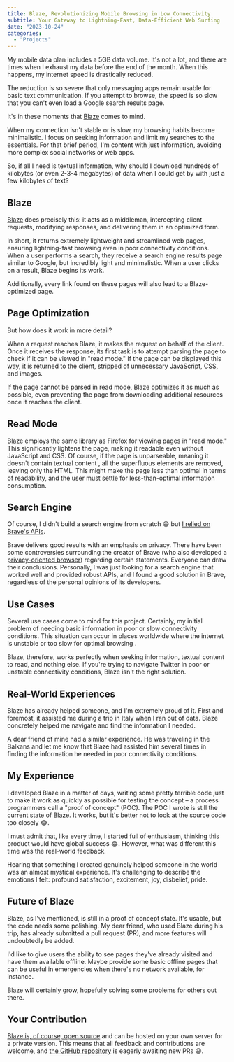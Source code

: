 ```yaml
---
title: Blaze, Revolutionizing Mobile Browsing in Low Connectivity
subtitle: Your Gateway to Lightning-Fast, Data-Efficient Web Surfing
date: "2023-10-24"
categories:
  - "Projects"
---
```


<script lang="ts">
  import ImagePost from "$lib/components/ImagePost.svelte"
  import Gallery from "$lib/components/Gallery.svelte"
  import Sidenote from "$lib/components/Sidenote.svelte"

  const imagesPath = "blog/blaze"
</script>

My mobile data plan includes a 5GB data volume. It's not a lot, and there are times when I exhaust my data before the end of the month. When this happens, my internet speed is drastically reduced.

The reduction is so severe that only messaging apps remain usable for basic text communication. If you attempt to browse, the speed is so slow that you can't even load a Google search results page.

It's in these moments that [Blaze](https://blaze.dannyspina.com) comes to mind.

When my connection isn't stable or is slow, my browsing habits become minimalistic. I focus on seeking information and limit my searches to the essentials. For that brief period, I'm content with just information, avoiding more complex social networks or web apps.

So, if all I need is textual information, why should I download hundreds of kilobytes (or even 2-3-4 megabytes) of data when I could get by with just a few kilobytes of text?

## **Blaze**

<ImagePost file="{imagesPath}/blaze_home.png" alt="home page of blaze" caption="Home page of blaze" />

[Blaze](https://blaze.dannyspina.com) does precisely this: it acts as a middleman, intercepting client requests, modifying responses, and delivering them in an optimized form.

In short, it returns extremely lightweight and streamlined web pages, ensuring lightning-fast browsing even in poor connectivity conditions. When a user performs a search, they receive a search engine results page similar to Google, but incredibly light and minimalistic. When a user clicks on a result, Blaze begins its work.

<ImagePost file="{imagesPath}/blaze_serp.png" alt="serp of blaze" caption="SERP of blaze" />

Additionally, every link found on these pages will also lead to a Blaze-optimized page.

<ImagePost file="{imagesPath}/example_blazed_page.png" alt="example blazed page" caption="This is how the Blazed version of https://developer.mozilla.org/en-US/docs/Web/JavaScript looks like" />

## **Page Optimization**

But how does it work in more detail?

When a request reaches Blaze, it makes the request on behalf of the client. Once it receives the response, its first task is to attempt parsing the page to check if it can be viewed in "read mode." If the page can be displayed this way, it is returned to the client, stripped of unnecessary JavaScript, CSS, and images.

If the page cannot be parsed in read mode, Blaze optimizes it as much as possible, even preventing the page from downloading additional resources once it reaches the client.

## **Read Mode**

Blaze employs the same library as Firefox for viewing pages in "read mode." This significantly lightens the page, making it readable even without JavaScript and CSS. Of course, if the page is unparseable, meaning it doesn't contain textual content <Sidenote text="like Reddit's homepage, for example"/>, all the superfluous elements are removed, leaving only the HTML. This might make the page less than optimal in terms of readability, and the user must settle for less-than-optimal information consumption.

## **Search Engine**

Of course, I didn't build a search engine from scratch 😄 but [I relied on Brave's APIs](https://brave.com/search/api/).

Brave delivers good results with an emphasis on privacy. There have been some controversies surrounding the creator of Brave<Sidenote text="<a href='https://it.wikipedia.org/wiki/Brendan_Eich'>Brendan Eich</a>, the father of javaScript"/> (who also developed a [privacy-oriented browser](https://brave.com/)) regarding certain statements<Sidenote text="Looks like he financially supported the California’s gay marriage ban, more informations <a href='https://www.thepinknews.com/2012/04/04/javascript-inventor-gave-1000-to-support-californias-gay-marriage-ban/'>here</a>" />. Everyone can draw their conclusions. Personally, I was just looking for a search engine that worked well and provided robust APIs, and I found a good solution in Brave, regardless of the personal opinions of its developers.

## **Use Cases**

Several use cases come to mind for this project. Certainly, my initial problem of needing basic information in poor or slow connectivity conditions. This situation can occur in places worldwide where the internet is unstable or too slow for optimal browsing <Sidenote text="do such places still exist?" />.

Blaze, therefore, works perfectly when seeking information, textual content to read, and nothing else. If you're trying to navigate Twitter in poor or unstable connectivity conditions, Blaze isn't the right solution.

## **Real-World Experiences**

Blaze has already helped someone, and I'm extremely proud of it. First and foremost, it assisted me during a trip in Italy when I ran out of data. Blaze concretely helped me navigate and find the information I needed.

A dear friend of mine had a similar experience. He was traveling in the Balkans and let me know that Blaze had assisted him several times in finding the information he needed in poor connectivity conditions.

## **My Experience**

I developed Blaze in a matter of days, writing some pretty terrible code just to make it work as quickly as possible for testing the concept – a process programmers call a "proof of concept" (POC). The POC I wrote is still the current state of Blaze. It works, but it's better not to look at the source code too closely 😂.

I must admit that, like every time, I started full of enthusiasm, thinking this product would have global success 😂. However, what was different this time was the real-world feedback.

Hearing that something I created genuinely helped someone in the world was an almost mystical experience. It's challenging to describe the emotions I felt: profound satisfaction, excitement, joy, disbelief, pride.

## **Future of Blaze**

Blaze, as I've mentioned, is still in a proof of concept state. It's usable, but the code needs some polishing. My dear friend, who used Blaze during his trip, has already submitted a pull request (PR), and more features will undoubtedly be added.

I'd like to give users the ability to see pages they've already visited and have them available offline. Maybe provide some basic offline pages that can be useful in emergencies when there's no network available, for instance.

Blaze will certainly grow, hopefully solving some problems for others out there.

## **Your Contribution**

[Blaze is, of course, open source](https://github.com/daaanny90/blaze) and can be hosted on your own server for a private version. This means that all feedback and contributions are welcome, and [the GitHub repository](https://github.com/daaanny90/blaze) is eagerly awaiting new PRs 😃.
